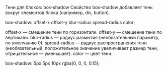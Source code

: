 Тени для блоков: box-shadow
Свойство box-shadow добавляет тень вокруг элементов блока (например, div, button).

box-shadow: offset-x offset-y blur-radius spread-radius color;

offset-x — смещение тени по горизонтали.
offset-y — смещение тени по вертикали.
blur-radius — радиус размытия (необязательный параметр, по умолчанию 0).
spread-radius — радиус распространения тени (необязательный, положительное значение увеличивает размер тени, отрицательное — уменьшает).
color — цвет тени.

box-shadow: 5px 5px 10px rgba(0, 0, 0, 0.15);
